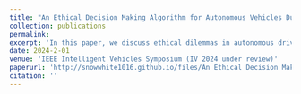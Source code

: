```yaml
---
title: "An Ethical Decision Making Algorithm for Autonomous Vehicles During an Inevitable Collision"
collection: publications
permalink: 
excerpt: 'In this paper, we discuss ethical dilemmas in autonomous driving, focusing on the decision-making processes during an inevitable collision.'
date: 2024-2-01
venue: 'IEEE Intelligent Vehicles Symposium (IV 2024 under review)'
paperurl: 'http://snowwhite1016.github.io/files/An Ethical Decision Making Algorithm for Autonomous Vehicles During an Inevitable Collision.pdf'
citation: ''
---
```



